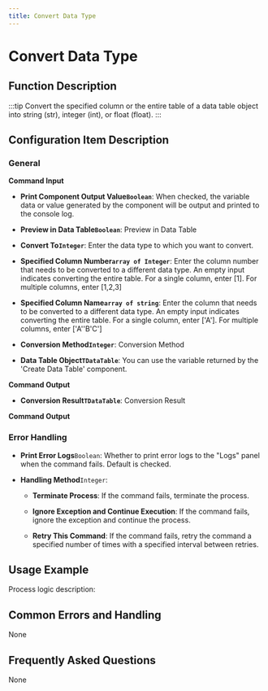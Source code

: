 ```yaml
---
title: Convert Data Type
---
```


# Convert Data Type

## Function Description

:::tip 
Convert the specified column or the entire table of a data table object into string (str), integer (int), or float (float).
:::

## Configuration Item Description

### General

**Command Input**

- **Print Component Output Value`Boolean`**: When checked, the variable data or value generated by the component will be output and printed to the console log.

- **Preview in Data Table`Boolean`**: Preview in Data Table

- **Convert To`Integer`**: Enter the data type to which you want to convert.

- **Specified Column Number`array of Integer`**: Enter the column number that needs to be converted to a different data type. An empty input indicates converting the entire table. For a single column, enter [1]. For multiple columns, enter [1,2,3]

- **Specified Column Name`array of string`**: Enter the column that needs to be converted to a different data type. An empty input indicates converting the entire table. For a single column, enter ['A']. For multiple columns, enter ['A''B'C']

- **Conversion Method`Integer`**: Conversion Method

- **Data Table Object`TDataTable`**: You can use the variable returned by the 'Create Data Table' component.


**Command Output**

- **Conversion Result`TDataTable`**: Conversion Result


**Command Output**

### Error Handling

- **Print Error Logs**`Boolean`: Whether to print error logs to the "Logs" panel when the command fails. Default is checked. 

- **Handling Method**`Integer`:

    - **Terminate Process**: If the command fails, terminate the process.

    - **Ignore Exception and Continue Execution**: If the command fails, ignore the exception and continue the process.

    - **Retry This Command**: If the command fails, retry the command a specified number of times with a specified interval between retries.

## Usage Example

Process logic description:

## Common Errors and Handling

None

## Frequently Asked Questions

None

